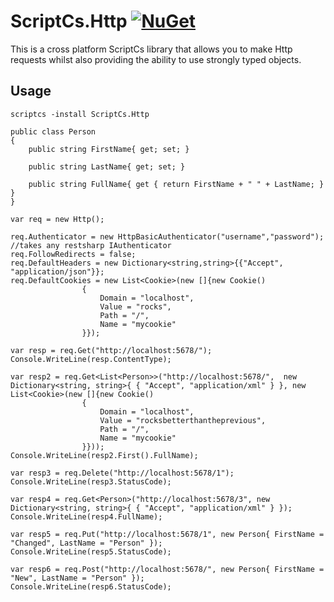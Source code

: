# ScriptCs.Http [![NuGet](http://img.shields.io/nuget/v/ScriptCs.Http.svg?style=flat)](https://www.nuget.org/packages/ScriptCs.Http/)

This is a cross platform ScriptCs library that allows you to make Http requests whilst also providing the ability to use strongly typed objects.

## Usage

`scriptcs -install ScriptCs.Http`

```
public class Person
{
    public string FirstName{ get; set; }

    public string LastName{ get; set; }

    public string FullName{ get { return FirstName + " " + LastName; } }
}

var req = new Http();

req.Authenticator = new HttpBasicAuthenticator("username","password"); //takes any restsharp IAuthenticator
req.FollowRedirects = false;
req.DefaultHeaders = new Dictionary<string,string>{{"Accept", "application/json"}};
req.DefaultCookies = new List<Cookie>(new []{new Cookie()
                {
                    Domain = "localhost",
                    Value = "rocks",
                    Path = "/",
                    Name = "mycookie"
                }});

var resp = req.Get("http://localhost:5678/");
Console.WriteLine(resp.ContentType);

var resp2 = req.Get<List<Person>>("http://localhost:5678/",  new Dictionary<string, string>{ { "Accept", "application/xml" } }, new List<Cookie>(new []{new Cookie()
                {
                    Domain = "localhost",
                    Value = "rocksbetterthantheprevious",
                    Path = "/",
                    Name = "mycookie"
                }}));
Console.WriteLine(resp2.First().FullName);

var resp3 = req.Delete("http://localhost:5678/1");
Console.WriteLine(resp3.StatusCode);

var resp4 = req.Get<Person>("http://localhost:5678/3", new Dictionary<string, string>{ { "Accept", "application/xml" } });
Console.WriteLine(resp4.FullName);

var resp5 = req.Put("http://localhost:5678/1", new Person{ FirstName = "Changed", LastName = "Person" });
Console.WriteLine(resp5.StatusCode);

var resp6 = req.Post("http://localhost:5678/", new Person{ FirstName = "New", LastName = "Person" });
Console.WriteLine(resp6.StatusCode);
```
